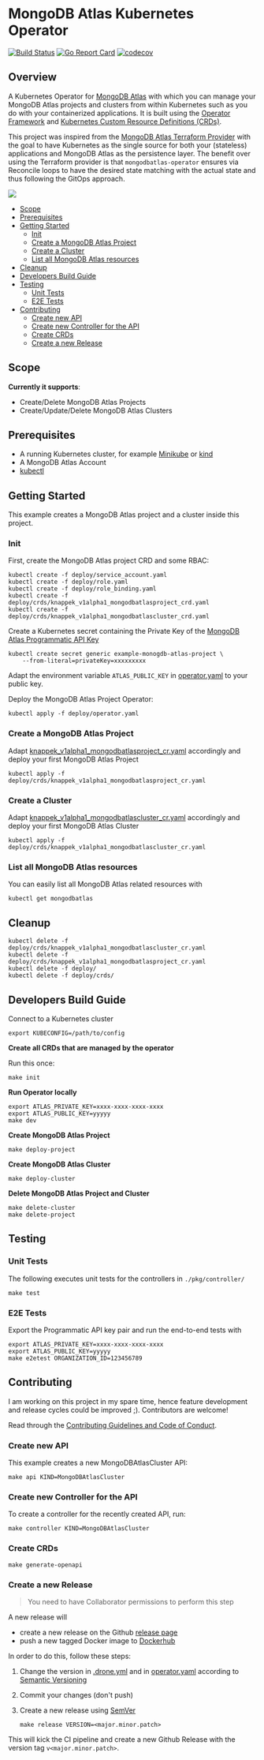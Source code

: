 # MongoDB Atlas Kubernetes Operator

[![Build Status](https://cloud.drone.io/api/badges/Knappek/mongodbatlas-operator/status.svg)](https://cloud.drone.io/Knappek/mongodbatlas-operator)
[![Go Report Card](https://goreportcard.com/badge/github.com/Knappek/mongodbatlas-operator)](https://goreportcard.com/report/github.com/Knappek/mongodbatlas-operator)
[![codecov](https://codecov.io/gh/Knappek/mongodbatlas-operator/branch/master/graph/badge.svg)](https://codecov.io/gh/Knappek/mongodbatlas-operator)

## Overview

A Kubernetes Operator for [MongoDB Atlas](https://www.mongodb.com/cloud/atlas) with which you can manage your MongoDB Atlas projects and clusters from within Kubernetes such as you do with your containerized applications. It is built using the [Operator Framework](https://github.com/operator-framework) and [Kubernetes Custom Resource Definitions (CRDs)](https://kubernetes.io/docs/concepts/extend-kubernetes/api-extension/custom-resources/#customresourcedefinitions).

This project was inspired from the [MongoDB Atlas Terraform Provider](https://github.com/akshaykarle/terraform-provider-mongodbatlas) with the goal to have Kubernetes as the single source for both your (stateless) applications and MongoDB Atlas as the persistence layer. The benefit over using the Terraform provider is that `mongodbatlas-operator` ensures via Reconcile loops to have the desired state matching with the actual state and thus following the GitOps approach.

![](docs/mongodbatlas-operator-example.gif)

<!-- vim-markdown-toc GFM -->

* [Scope](#scope)
* [Prerequisites](#prerequisites)
* [Getting Started](#getting-started)
  * [Init](#init)
  * [Create a MongoDB Atlas Project](#create-a-mongodb-atlas-project)
  * [Create a Cluster](#create-a-cluster)
  * [List all MongoDB Atlas resources](#list-all-mongodb-atlas-resources)
* [Cleanup](#cleanup)
* [Developers Build Guide](#developers-build-guide)
* [Testing](#testing)
  * [Unit Tests](#unit-tests)
  * [E2E Tests](#e2e-tests)
* [Contributing](#contributing)
  * [Create new API](#create-new-api)
  * [Create new Controller for the API](#create-new-controller-for-the-api)
  * [Create CRDs](#create-crds)
  * [Create a new Release](#create-a-new-release)

<!-- vim-markdown-toc -->

## Scope

**Currently it supports**:

* Create/Delete MongoDB Atlas Projects
* Create/Update/Delete MongoDB Atlas Clusters

## Prerequisites

* A running Kubernetes cluster, for example [Minikube](https://github.com/kubernetes/minikube) or [kind](https://github.com/kubernetes-sigs/kind)
* A MongoDB Atlas Account
* [kubectl](https://kubernetes.io/docs/tasks/tools/install-kubectl/)

## Getting Started

This example creates a MongoDB Atlas project and a cluster inside this project.

### Init

First, create the MongoDB Atlas project CRD and some RBAC:

```shell
kubectl create -f deploy/service_account.yaml
kubectl create -f deploy/role.yaml
kubectl create -f deploy/role_binding.yaml
kubectl create -f deploy/crds/knappek_v1alpha1_mongodbatlasproject_crd.yaml
kubectl create -f deploy/crds/knappek_v1alpha1_mongodbatlascluster_crd.yaml
```

Create a Kubernetes secret containing the Private Key of the [MongoDB Atlas Programmatic API Key](https://docs.atlas.mongodb.com/configure-api-access/#programmatic-api-keys)

```shell
kubectl create secret generic example-monogdb-atlas-project \
    --from-literal=privateKey=xxxxxxxxx
```

Adapt the environment variable `ATLAS_PUBLIC_KEY` in [operator.yaml](./deploy/operator.yaml) to your public key.

Deploy the MongoDB Atlas Project Operator:

```shell
kubectl apply -f deploy/operator.yaml
```

### Create a MongoDB Atlas Project

Adapt [knappek_v1alpha1_mongodbatlasproject_cr.yaml](./deploy/crds/knappek_v1alpha1_mongodbatlasproject_cr.yaml) accordingly and deploy your first MongoDB Atlas Project

```shell
kubectl apply -f deploy/crds/knappek_v1alpha1_mongodbatlasproject_cr.yaml
```

### Create a Cluster

Adapt [knappek_v1alpha1_mongodbatlascluster_cr.yaml](./deploy/crds/knappek_v1alpha1_mongodbatlascluster_cr.yaml) accordingly and deploy your first MongoDB Atlas Cluster

```shell
kubectl apply -f deploy/crds/knappek_v1alpha1_mongodbatlascluster_cr.yaml
```

### List all MongoDB Atlas resources

You can easily list all MongoDB Atlas related resources with

```shell
kubectl get mongodbatlas
```

## Cleanup

```shell
kubectl delete -f deploy/crds/knappek_v1alpha1_mongodbatlascluster_cr.yaml
kubectl delete -f deploy/crds/knappek_v1alpha1_mongodbatlasproject_cr.yaml
kubectl delete -f deploy/
kubectl delete -f deploy/crds/
```

## Developers Build Guide

Connect to a Kubernetes cluster

```shell
export KUBECONFIG=/path/to/config
```

**Create all CRDs that are managed by the operator**

Run this once:

```shell
make init
```

**Run Operator locally**

```shell
export ATLAS_PRIVATE_KEY=xxxx-xxxx-xxxx-xxxx
export ATLAS_PUBLIC_KEY=yyyyy
make dev
```

**Create MongoDB Atlas Project**

```shell
make deploy-project
```

**Create MongoDB Atlas Cluster**

```shell
make deploy-cluster
```

**Delete MongoDB Atlas Project and Cluster**

```shell
make delete-cluster
make delete-project
```

## Testing

### Unit Tests

The following executes unit tests for the controllers in `./pkg/controller/`

```shell
make test
```

### E2E Tests

Export the Programmatic API key pair and run the end-to-end tests with

```shell
export ATLAS_PRIVATE_KEY=xxxx-xxxx-xxxx-xxxx
export ATLAS_PUBLIC_KEY=yyyyy
make e2etest ORGANIZATION_ID=123456789
```

## Contributing

I am working on this project in my spare time, hence feature development and release cycles could be improved ;). Contributors are welcome!

Read through the [Contributing Guidelines and Code of Conduct](./CONTRIBUTING.md).

### Create new API

This example creates a new MongoDBAtlasCluster API:

```shell
make api KIND=MongoDBAtlasCluster
```

### Create new Controller for the API

To create a controller for the recently created API, run:

```shell
make controller KIND=MongoDBAtlasCluster
```

### Create CRDs

```shell
make generate-openapi
```

### Create a new Release

> You need to have Collaborator permissions to perform this step

A new release will

* create a new release on the Github [release page](https://github.com/Knappek/mongodbatlas-operator/releases) 
* push a new tagged Docker image to [Dockerhub](https://cloud.docker.com/repository/docker/knappek/mongodbatlas-operator/tags)

In order to do this, follow these steps:

1. Change the version in [.drone.yml](./.drone.yml) and in [operator.yaml](./deploy/operator.yaml) according to [Semantic Versioning](http://semver.org/)
2. Commit your changes (don't push)
3. Create a new release using [SemVer](http://semver.org/)

    ```shell
    make release VERSION=<major.minor.patch>
    ```

This will kick the CI pipeline and create a new Github Release with the version tag `v<major.minor.patch>`.
